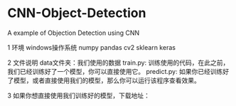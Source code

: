 # CNN-Object-Detection
A example of Objection Detection using CNN


1 环境
  windows操作系统
  numpy
  pandas
  cv2
  sklearn
  keras

2 文件说明
  data文件夹：我们使用的数据
  train.py: 训练使用的代码，在此之前，我们已经训练好了一个模型，你可以直接使用它。
  predict.py: 如果你已经训练好了模型，或者直接使用我们的模型，那么你可以运行该程序查看效果。
  
3 如果你想直接使用我们训练好的模型，下载地址：
  







